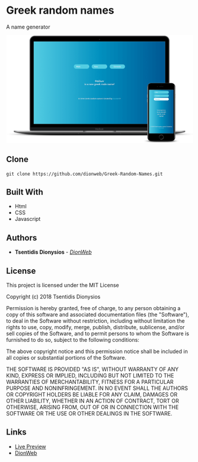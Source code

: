 # Greek random names
A name generator

![alt text](https://raw.githubusercontent.com/dionweb/Greek-Random-Names/master/src/mockup.png?token=AmkVieDxqdWolEhS1cFcKTaMfR6GMegsks5b6rGFwA%3D%3D)

## Clone
```
git clone https://github.com/dionweb/Greek-Random-Names.git
```

## Built With

* Html
* CSS
* Javascript


## Authors

* **Tsentidis Dionysios** - *[DionWeb](http://www.dionweb.me/)*


## License

This project is licensed under the MIT License

Copyright (c) 2018 Tsentidis Dionysios

Permission is hereby granted, free of charge, to any person obtaining a copy of this software and associated documentation files (the "Software"), to deal in the Software without restriction, including without limitation the rights to use, copy, modify, merge, publish, distribute, sublicense, and/or sell copies of the Software, and to permit persons to whom the Software is furnished to do so, subject to the following conditions:

The above copyright notice and this permission notice shall be included in all copies or substantial portions of the Software.

THE SOFTWARE IS PROVIDED "AS IS", WITHOUT WARRANTY OF ANY KIND, EXPRESS OR IMPLIED, INCLUDING BUT NOT LIMITED TO THE WARRANTIES OF MERCHANTABILITY, FITNESS FOR A PARTICULAR PURPOSE AND NONINFRINGEMENT. IN NO EVENT SHALL THE AUTHORS OR COPYRIGHT HOLDERS BE LIABLE FOR ANY CLAIM, DAMAGES OR OTHER LIABILITY, WHETHER IN AN ACTION OF CONTRACT, TORT OR OTHERWISE, ARISING FROM, OUT OF OR IN CONNECTION WITH THE SOFTWARE OR THE USE OR OTHER DEALINGS IN THE SOFTWARE.

## Links
* [Live Preview](https://dionweb.github.io/Greek-Random-Names/index.html) 
* [DionWeb](http://www.dionweb.me/)
